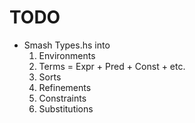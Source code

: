 # TODO

* Smash Types.hs into
  1. Environments
  2. Terms = Expr + Pred + Const + etc. 
  3. Sorts
  4. Refinements
  5. Constraints
  6. Substitutions
